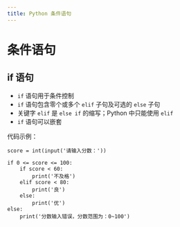 ```yaml
---
title: Python 条件语句
---
```


# 条件语句

## if 语句
- `if` 语句用于条件控制
- `if` 语句包含零个或多个 `elif` 子句及可选的 `else` 子句
- 关键字 `elif` 是 `else if` 的缩写；Python 中只能使用 `elif`
- `if` 语句可以嵌套

代码示例：
```python{3,4,6,8,10}
score = int(input('请输入分数：'))

if 0 <= score <= 100:
    if score < 60:
        print('不及格')
    elif score < 80:
        print('良')
    else:
        print('优')
else:
    print('分数输入错误，分数范围为：0~100')
```
